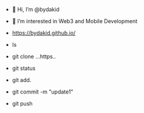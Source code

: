 - 👋 Hi, I’m @bydakid
- 👀 I’m interested in Web3 and Mobile Development
- https://bydakid.github.io/

- ls
- git clone ...https..
- git status
- git add.
- git commit -m "update1"
- git push
